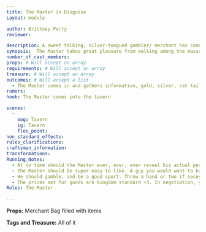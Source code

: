 ```yaml
---
title: The Master in Disguise
Layout: module

author: Brittney Perry
reviewer: 

description: A sweet talking, silver-tongued gambler/ merchant has come to town to trade and find a good card game.
synopsis:  The Master takes great pleasure from walking among the masses, his actual personality hidden. He is loved by most, but liked by all.. He exchanges currency, has a stock of potions, gasses, scrolls, and components he will sell for a fair coin, and will buy your trinkets at a good price. 
number_of_cast_members: 
props: # Will accept an array
requirements: # Will accept an array
treasure: # Will accept an array
outcomes: # Will accept a list
  - The Master comes in and gathers information, gold, silver, rat tails, and other goods.  
rumors: 
hook: The Master comes into the tavern

scenes: 
  - 
    oog: Tavern
    ig: Tavern
    flee_point: 
non_standard_effects: 
rules_clarifications: 
craftsman_information: 
transformations: 
Running_Notes:
  - At no time should the Master ever, ever, ever reveal his actual persona. The Master's cruel ways should never be reviled. Even the name “The Master” is forbidden.
  - The Master should be super easy to like. A guy you would want to hang out with. A good ol' boy.
  - He should gamble, and be a good sport. Throw a hand or two if necessary to keep people happy.
  - The prices set for goods are kingdom standard +3. In negotiation, you shouldn't go less than 3 of whatever value. For example, you are selling a potion. Kingdom standard is 5 gold. You have them listed for 8 gold, and will negotiate down to 5 gold. Going lower than kingdom is discouraged.
Roles: The Master

---
```


**Props:** Merchant Bag filled with items

**Tags and Treasure:**  All of it
